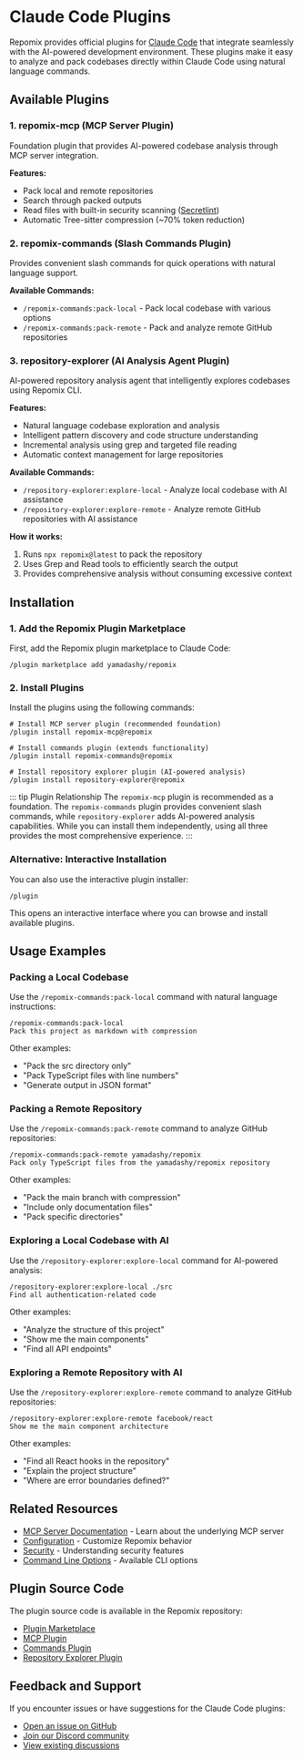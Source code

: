 # Claude Code Plugins

Repomix provides official plugins for [Claude Code](https://docs.anthropic.com/en/docs/claude-code/overview) that integrate seamlessly with the AI-powered development environment. These plugins make it easy to analyze and pack codebases directly within Claude Code using natural language commands.

## Available Plugins

### 1. repomix-mcp (MCP Server Plugin)

Foundation plugin that provides AI-powered codebase analysis through MCP server integration.

**Features:**
- Pack local and remote repositories
- Search through packed outputs
- Read files with built-in security scanning ([Secretlint](https://github.com/secretlint/secretlint))
- Automatic Tree-sitter compression (~70% token reduction)

### 2. repomix-commands (Slash Commands Plugin)

Provides convenient slash commands for quick operations with natural language support.

**Available Commands:**
- `/repomix-commands:pack-local` - Pack local codebase with various options
- `/repomix-commands:pack-remote` - Pack and analyze remote GitHub repositories

### 3. repository-explorer (AI Analysis Agent Plugin)

AI-powered repository analysis agent that intelligently explores codebases using Repomix CLI.

**Features:**
- Natural language codebase exploration and analysis
- Intelligent pattern discovery and code structure understanding
- Incremental analysis using grep and targeted file reading
- Automatic context management for large repositories

**Available Commands:**
- `/repository-explorer:explore-local` - Analyze local codebase with AI assistance
- `/repository-explorer:explore-remote` - Analyze remote GitHub repositories with AI assistance

**How it works:**
1. Runs `npx repomix@latest` to pack the repository
2. Uses Grep and Read tools to efficiently search the output
3. Provides comprehensive analysis without consuming excessive context

## Installation

### 1. Add the Repomix Plugin Marketplace

First, add the Repomix plugin marketplace to Claude Code:

```text
/plugin marketplace add yamadashy/repomix
```

### 2. Install Plugins

Install the plugins using the following commands:

```text
# Install MCP server plugin (recommended foundation)
/plugin install repomix-mcp@repomix

# Install commands plugin (extends functionality)
/plugin install repomix-commands@repomix

# Install repository explorer plugin (AI-powered analysis)
/plugin install repository-explorer@repomix
```

::: tip Plugin Relationship
The `repomix-mcp` plugin is recommended as a foundation. The `repomix-commands` plugin provides convenient slash commands, while `repository-explorer` adds AI-powered analysis capabilities. While you can install them independently, using all three provides the most comprehensive experience.
:::

### Alternative: Interactive Installation

You can also use the interactive plugin installer:

```text
/plugin
```

This opens an interactive interface where you can browse and install available plugins.

## Usage Examples

### Packing a Local Codebase

Use the `/repomix-commands:pack-local` command with natural language instructions:

```text
/repomix-commands:pack-local
Pack this project as markdown with compression
```

Other examples:
- "Pack the src directory only"
- "Pack TypeScript files with line numbers"
- "Generate output in JSON format"

### Packing a Remote Repository

Use the `/repomix-commands:pack-remote` command to analyze GitHub repositories:

```text
/repomix-commands:pack-remote yamadashy/repomix
Pack only TypeScript files from the yamadashy/repomix repository
```

Other examples:
- "Pack the main branch with compression"
- "Include only documentation files"
- "Pack specific directories"

### Exploring a Local Codebase with AI

Use the `/repository-explorer:explore-local` command for AI-powered analysis:

```text
/repository-explorer:explore-local ./src
Find all authentication-related code
```

Other examples:
- "Analyze the structure of this project"
- "Show me the main components"
- "Find all API endpoints"

### Exploring a Remote Repository with AI

Use the `/repository-explorer:explore-remote` command to analyze GitHub repositories:

```text
/repository-explorer:explore-remote facebook/react
Show me the main component architecture
```

Other examples:
- "Find all React hooks in the repository"
- "Explain the project structure"
- "Where are error boundaries defined?"

## Related Resources

- [MCP Server Documentation](/guide/mcp-server) - Learn about the underlying MCP server
- [Configuration](/guide/configuration) - Customize Repomix behavior
- [Security](/guide/security) - Understanding security features
- [Command Line Options](/guide/command-line-options) - Available CLI options

## Plugin Source Code

The plugin source code is available in the Repomix repository:

- [Plugin Marketplace](https://github.com/yamadashy/repomix/tree/main/.claude-plugin)
- [MCP Plugin](https://github.com/yamadashy/repomix/tree/main/.claude/plugins/repomix-mcp)
- [Commands Plugin](https://github.com/yamadashy/repomix/tree/main/.claude/plugins/repomix-commands)
- [Repository Explorer Plugin](https://github.com/yamadashy/repomix/tree/main/.claude/plugins/repository-explorer)

## Feedback and Support

If you encounter issues or have suggestions for the Claude Code plugins:

- [Open an issue on GitHub](https://github.com/yamadashy/repomix/issues)
- [Join our Discord community](https://discord.gg/wNYzTwZFku)
- [View existing discussions](https://github.com/yamadashy/repomix/discussions)
